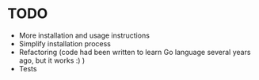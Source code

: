 # TODO

* More installation and usage instructions
* Simplify installation process
* Refactoring (code had been written to learn Go language several years ago, but it works :) )
* Tests
